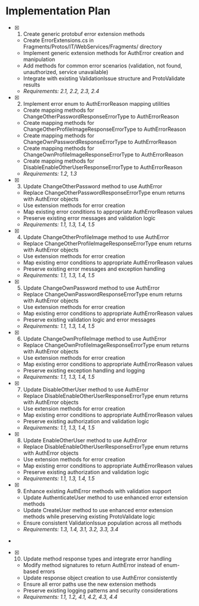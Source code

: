 # Implementation Plan

- [x] 1. Create generic protobuf error extension methods





  - Create ErrorExtensions.cs in Fragments/Protos/IT/WebServices/Fragments/ directory
  - Implement generic extension methods for AuthError creation and manipulation
  - Add methods for common error scenarios (validation, not found, unauthorized, service unavailable)
  - Integrate with existing ValidationIssue structure and ProtoValidate results
  - _Requirements: 2.1, 2.2, 2.3, 2.4_

- [x] 2. Implement error enum to AuthErrorReason mapping utilities





  - Create mapping methods for ChangeOtherPasswordResponseErrorType to AuthErrorReason
  - Create mapping methods for ChangeOtherProfileImageResponseErrorType to AuthErrorReason  
  - Create mapping methods for ChangeOwnPasswordResponseErrorType to AuthErrorReason
  - Create mapping methods for ChangeOwnProfileImageResponseErrorType to AuthErrorReason
  - Create mapping methods for DisableEnableOtherUserResponseErrorType to AuthErrorReason
  - _Requirements: 1.2, 1.3_

- [x] 3. Update ChangeOtherPassword method to use AuthError






  - Replace ChangeOtherPasswordResponseErrorType enum returns with AuthError objects
  - Use extension methods for error creation
  - Map existing error conditions to appropriate AuthErrorReason values
  - Preserve existing error messages and validation logic
  - _Requirements: 1.1, 1.3, 1.4, 1.5_

- [x] 4. Update ChangeOtherProfileImage method to use AuthError





  - Replace ChangeOtherProfileImageResponseErrorType enum returns with AuthError objects
  - Use extension methods for error creation
  - Map existing error conditions to appropriate AuthErrorReason values
  - Preserve existing error messages and exception handling
  - _Requirements: 1.1, 1.3, 1.4, 1.5_

- [x] 5. Update ChangeOwnPassword method to use AuthError





  - Replace ChangeOwnPasswordResponseErrorType enum returns with AuthError objects
  - Use extension methods for error creation
  - Map existing error conditions to appropriate AuthErrorReason values
  - Preserve existing validation logic and error messages
  - _Requirements: 1.1, 1.3, 1.4, 1.5_

- [x] 6. Update ChangeOwnProfileImage method to use AuthError





  - Replace ChangeOwnProfileImageResponseErrorType enum returns with AuthError objects
  - Use extension methods for error creation
  - Map existing error conditions to appropriate AuthErrorReason values
  - Preserve existing exception handling and logging
  - _Requirements: 1.1, 1.3, 1.4, 1.5_

- [x] 7. Update DisableOtherUser method to use AuthError






  - Replace DisableEnableOtherUserResponseErrorType enum returns with AuthError objects
  - Use extension methods for error creation
  - Map existing error conditions to appropriate AuthErrorReason values
  - Preserve existing authorization and validation logic
  - _Requirements: 1.1, 1.3, 1.4, 1.5_

- [x] 8. Update EnableOtherUser method to use AuthError









  - Replace DisableEnableOtherUserResponseErrorType enum returns with AuthError objects
  - Use extension methods for error creation
  - Map existing error conditions to appropriate AuthErrorReason values
  - Preserve existing authorization and validation logic
  - _Requirements: 1.1, 1.3, 1.4, 1.5_

- [x] 9. Enhance existing AuthError methods with validation support









  - Update AuthenticateUser method to use enhanced error extension methods
  - Update CreateUser method to use enhanced error extension methods while preserving existing ProtoValidate logic
  - Ensure consistent ValidationIssue population across all methods
  - _Requirements: 1.3, 1.4, 3.1, 3.2, 3.3, 3.4_
-

- [x] 10. Update method response types and integrate error handling




  - Modify method signatures to return AuthError instead of enum-based errors
  - Update response object creation to use AuthError consistently
  - Ensure all error paths use the new extension methods
  - Preserve existing logging patterns and security considerations
  - _Requirements: 1.1, 1.2, 4.1, 4.2, 4.3, 4.4_